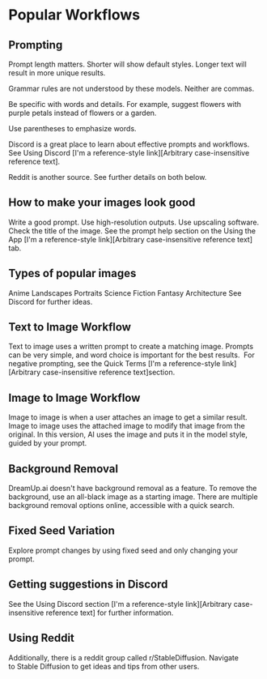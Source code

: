 # Popular Workflows
## Prompting
Prompt length matters. Shorter will show default styles. Longer text will result in more unique results.

Grammar rules are not understood by these models. Neither are commas.

Be specific with words and details. For example, suggest flowers with purple petals instead of flowers or a garden. 

Use parentheses to emphasize words.

Discord is a great place to learn about effective prompts and workflows. See Using Discord [I'm a reference-style link][Arbitrary case-insensitive reference text].

Reddit is another source. See further details on both below.

## How to make your images look good
Write a good prompt.
Use high-resolution outputs.
Use upscaling software.
Check the title of the image.
See the prompt help section on the Using the App [I'm a reference-style link][Arbitrary case-insensitive reference text] tab.
## Types of popular images
Anime
Landscapes
Portraits
Science Fiction
Fantasy
Architecture
See Discord for further ideas.
## Text to Image Workflow
Text to image uses a written prompt to create a matching image.
Prompts can be very simple, and word choice is important for the best results. 
For negative prompting, see the Quick Terms [I'm a reference-style link][Arbitrary case-insensitive reference text]section.

## Image to Image Workflow
Image to image is when a user attaches an image to get a similar result.
Image to image uses the attached image to modify that image from the original.
In this version, AI uses the image and puts it in the model style, guided by your prompt.
## Background Removal
DreamUp.ai doesn't have background removal as a feature.
To remove the background, use an all-black image as a starting image.
There are multiple background removal options online, accessible with a quick search.
## Fixed Seed Variation
Explore prompt changes by using fixed seed and only changing your prompt.
## Getting suggestions in Discord
See the Using Discord section [I'm a reference-style link][Arbitrary case-insensitive reference text] for further information.
## Using Reddit
Additionally, there is a reddit group called r/StableDiffusion.
Navigate to Stable Diffusion to get ideas and tips from other users.


